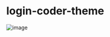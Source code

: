 # login-coder-theme

![image](https://user-images.githubusercontent.com/76609302/152508833-f3c4d7c7-fb63-4c86-9458-b51f910f6d1c.png)



